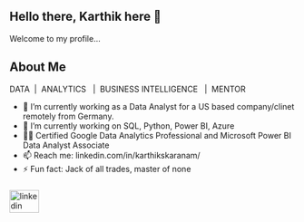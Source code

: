 ## Hello there, Karthik here 👋
Welcome to my profile...
## About Me
DATA  &nbsp;|&nbsp;  ANALYTICS &nbsp; |&nbsp;  BUSINESS INTELLIGENCE &nbsp; |  &nbsp;MENTOR

- 🔭 I’m currently working as a Data Analyst for a US based company/clinet remotely from Germany.
- 🌱 I’m currently working on SQL, Python, Power BI, Azure
- 👨‍💻 Certified Google Data Analytics Professional and Microsoft Power BI Data Analyst Associate
- 📫 Reach me: linkedin.com/in/karthikskaranam/
- ⚡ Fun fact: Jack of all trades, master of none

###

<div align="left">
  <a href="linkedin.com/in/karthikskaranam/" target= "_blank"><img src="https://raw.githubusercontent.com/maurodesouza/profile-readme-generator/master/src/assets/icons/social/linkedin/default.svg" width="52" height="40" alt="linkedin logo"  />
</div>

###


